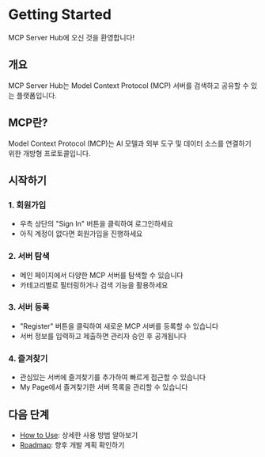 # Getting Started

MCP Server Hub에 오신 것을 환영합니다!

## 개요

MCP Server Hub는 Model Context Protocol (MCP) 서버를 검색하고 공유할 수 있는 플랫폼입니다.

## MCP란?

Model Context Protocol (MCP)는 AI 모델과 외부 도구 및 데이터 소스를 연결하기 위한 개방형 프로토콜입니다.

## 시작하기

### 1. 회원가입

- 우측 상단의 "Sign In" 버튼을 클릭하여 로그인하세요
- 아직 계정이 없다면 회원가입을 진행하세요

### 2. 서버 탐색

- 메인 페이지에서 다양한 MCP 서버를 탐색할 수 있습니다
- 카테고리별로 필터링하거나 검색 기능을 활용하세요

### 3. 서버 등록

- "Register" 버튼을 클릭하여 새로운 MCP 서버를 등록할 수 있습니다
- 서버 정보를 입력하고 제출하면 관리자 승인 후 공개됩니다

### 4. 즐겨찾기

- 관심있는 서버에 즐겨찾기를 추가하여 빠르게 접근할 수 있습니다
- My Page에서 즐겨찾기한 서버 목록을 관리할 수 있습니다

## 다음 단계

- [How to Use](/wiki/how-to-use): 상세한 사용 방법 알아보기
- [Roadmap](/wiki/roadmap): 향후 개발 계획 확인하기

